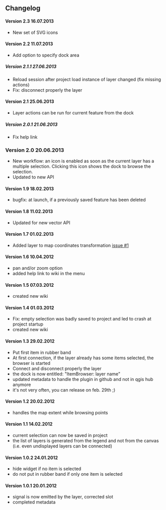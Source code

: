 ##  Changelog

#### Version 2.3 16.07.2013

* New set of SVG icons

#### Version 2.2 11.07.2013

* Add option to specify dock area

##### Version 2.1.1 27.06.2013

* Reload session after project load instance of layer changed (fix missing actions)
* Fix: disconnect properly the layer

#### Version 2.1 25.06.2013

* Layer actions can be run for current feature from the dock

##### Version 2.0.1 21.06.2013

* Fix help link

### Version 2.0 20.06.2013

* New workflow: an icon is enabled as soon as the current layer has a multiple selection. Clicking this icon shows the dock to browse the selection.
* Updated to new API

#### Version 1.9 18.02.2013

*  bugfix: at launch, if a previously saved feature has been deleted

#### Version 1.8 11.02.2013

* Updated for new vector API

#### Version 1.7 01.02.2013

* Added layer to map coordinates transformation [issue #1](https://github.com/3nids/itembrowser/issues/1)

#### Version 1.6 10.04.2012

* pan and/or zoom option
* added help link to wiki in the menu

#### Version 1.5 07.03.2012

* created new wiki

#### Version 1.4 01.03.2012

* Fix: empty selection was badly saved to project and led to crash at project startup
* created new wiki

#### Version 1.3 29.02.2012

* Put first item in rubber band
* At first connection, if the layer already has some items selected, the browser is started
* Connect and disconnect properly the layer
* the dock is now entitled: "ItemBrowser: layer name"
* updated metadata to handle the plugin in github and not in qgis hub anymore
* it's not very often, you can release on feb. 29th ;)

#### Version 1.2 20.02.2012

* handles the map extent while browsing points

#### Version 1.1 14.02.2012

* current selection can now be saved in project
* the list of layers is generated from the legend and not from the canvas (i.e. even undisplayed layers can be connected)

#### Version 1.0.2 24.01.2012

* hide widget if no item is selected
* do not put in rubber band if only one item is selected

#### Version 1.0.1 20.01.2012

* signal is now emitted by the layer, corrected slot
* completed metadata
